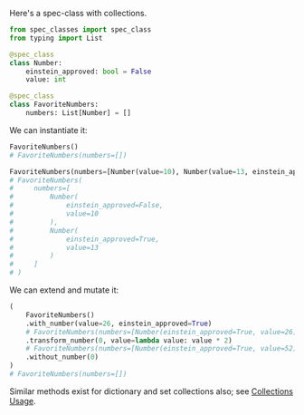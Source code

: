 Here's a spec-class with collections.

```python
from spec_classes import spec_class
from typing import List

@spec_class
class Number:
    einstein_approved: bool = False
    value: int

@spec_class
class FavoriteNumbers:
    numbers: List[Number] = []
```

We can instantiate it:
```python
FavoriteNumbers()
# FavoriteNumbers(numbers=[])

FavoriteNumbers(numbers=[Number(value=10), Number(value=13, einstein_approved=True)])
# FavoriteNumbers(
#     numbers=[
#         Number(
#             einstein_approved=False,
#             value=10
#         ),
#         Number(
#             einstein_approved=True,
#             value=13
#         )
#     ]
# )
```

We can extend and mutate it:

```python
(
    FavoriteNumbers()
    .with_number(value=26, einstein_approved=True)
    # FavoriteNumbers(numbers=[Number(einstein_approved=True, value=26)])
    .transform_number(0, value=lambda value: value * 2)
    # FavoriteNumbers(numbers=[Number(einstein_approved=True, value=52)])
    .without_number(0)
)
# FavoriteNumbers(numbers=[])
```

Similar methods exist for dictionary and set collections also; see
[Collections Usage](../usage/collections.md).
